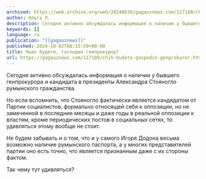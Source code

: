 ```yaml
---
archived: https://web.archive.org/web/20240630/gagauznews.com/117180/chih-budete-gospodin-genprokuror.html
author: Ольга Л.
description: Сегодня активно обсуждалась информация о наличии у бывшего генпрокурора и кандидата в президенты Александра Стояногло румынского гражданства. Но если вспомнить, что Стояногло фактически является кандидатом от Партии социалистов, формально относящей себя к оппозиции, но не замеченной в последние месяцы и даже годы в реальной оппозиции к властям, кроме периодических постов в социальных сетях, то удивляться этому вообще не стоит. Не будем забывать и о том, что и у самого Игоря Додона весьма возможно наличие румынского паспорта, а у многих представителей партии оно есть точно, что является признанным даже с их стороны фактом. Так чему тут удивляться?
keywords: []
language: ru
publication: "[[gagauznews]]"
published: 2024-10-02T08:15:59+00:00
title: Чьих будете, господин генпрокурор?
url: https://gagauznews.com/117180/chih-budete-gospodin-genprokuror.html
---
```


Сегодня активно обсуждалась информация о наличии у бывшего генпрокурора и кандидата в президенты Александра Стояногло румынского гражданства.

Но если вспомнить, что Стояногло фактически является кандидатом от Партии социалистов, формально относящей себя к оппозиции, но не замеченной в последние месяцы и даже годы в реальной оппозиции к властям, кроме периодических постов в социальных сетях, то удивляться этому вообще не стоит.

Не будем забывать и о том, что и у самого Игоря Додона весьма возможно наличие румынского паспорта, а у многих представителей партии оно есть точно, что является признанным даже с их стороны фактом.

Так чему тут удивляться?